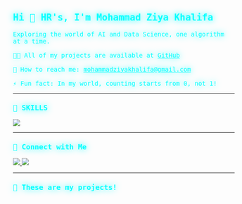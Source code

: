 <h2 align="left" style="font-family:monospace; color:#00ffff; text-shadow: 0px 0px 15px #00ffff;">
Hi 👋 HR's, I'm Mohammad Ziya Khalifa
</h2>

<p align="left" style="font-family:monospace; color:#00ffff; text-shadow: 0px 0px 15px #00ffff;">
  Exploring the world of AI and Data Science, one algorithm at a time.<br><br>
  🧑‍💻 All of my projects are available at <a href="https://github.com/mziyak" target="_blank" style="color:#00ffff;">GitHub</a><br><br>
  💎 How to reach me: <a href="mailto:mohammadziyakhalifa@gmail.com" style="color:#00ffff;">mohammadziyakhalifa@gmail.com</a><br><br>
  ⚡ Fun fact: In my world, counting starts from 0, not 1!
</p>

---

<h3 align="left" style="font-family:monospace; color:#00ffff; text-shadow: 0px 0px 15px #00ffff;">
🤖 SKILLS
</h3>
<p align="left">
  <img src="https://skillicons.dev/icons?i=py,pytorch,tensorflow,mysql,postgres,anaconda,flask,html,css,js,vscode" />
</p>

---

<h3 align="left" style="font-family:monospace; color:#00ffff; text-shadow: 0px 0px 15px #00ffff;">
👤 Connect with Me
</h3>
<p align="left">
  <a href="https://www.linkedin.com/in/mziyak/" target="_blank">
    <img src="[https://img.shields.io/badge/LinkedIn-%230A66C2](https://www.linkedin.com/in/ziyakhalifa/)?style=for-the-badge&logo=linkedin&logoColor=white" />
  </a>
  <a href="mailto:mohammadziyakhalifa@gmail.com">
    <img src="https://img.shields.io/badge/Email-D14836?style=for-the-badge&logo=gmail&logoColor=white" />
  </a>
</p>

---

<h3 align="left" style="font-family:monospace; color:#00ffff; text-shadow: 0px 0px 15px #00ffff;">
🚀 These are my projects!
</h3>
